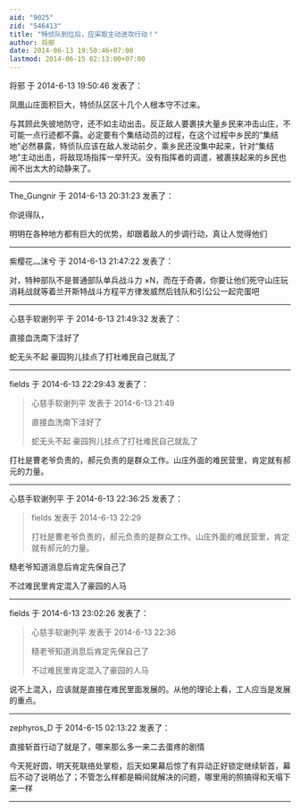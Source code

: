 ```yaml
---
aid: "9025"
zid: "546413"
title: "特侦队到位后，应采取主动进攻行动！"
author: 将邪
date: 2014-06-13 19:50:46+07:00
lastmod: 2014-06-15 02:13:00+07:00
---
```


将邪 于 2014-6-13 19:50:46 发表了：

凤凰山庄面积巨大，特侦队区区十几个人根本守不过来。

与其顾此失彼地防守，还不如主动出击。反正敌人要裹挟大量乡民来冲击山庄，不可能一点行迹都不露。必定要有个集结动员的过程，在这个过程中乡民的“集结地”必然暴露，特侦队应该在敌人发动前夕，乘乡民还没集中起来，针对“集结地”主动出击，将敌现场指挥一举歼灭。没有指挥者的调遣，被裹挟起来的乡民也闹不出太大的动静来了。

---

The_Gungnir 于 2014-6-13 20:31:23 发表了：

你说得队，

明明在各种地方都有巨大的优势，却跟着敌人的步调行动，真让人觉得他们

---

紫樱花灬沫兮 于 2014-6-13 21:47:22 发表了：

对，特种部队不是普通部队单兵战斗力 ×N，而在于奇袭，你要让他们死守山庄玩消耗战就等着兰开斯特战斗方程平方律发威然后钱队和引公公一起完蛋吧

---

心慈手软谢列平 于 2014-6-13 21:49:32 发表了：

直接血洗南下洼好了

蛇无头不起 豪园狗儿挂点了打社难民自己就乱了

---

fields 于 2014-6-13 22:29:43 发表了：

> 心慈手软谢列平 发表于 2014-6-13 21:49
>
> 直接血洗南下洼好了
>
> 蛇无头不起 豪园狗儿挂点了打社难民自己就乱了

打社是曹老爷负责的，郝元负责的是群众工作。山庄外面的难民营里，肯定就有郝元的力量。

---

心慈手软谢列平 于 2014-6-13 22:36:25 发表了：

> fields 发表于 2014-6-13 22:29
>
> 打社是曹老爷负责的，郝元负责的是群众工作。山庄外面的难民营里，肯定就有郝元的力量。

糙老爷知道消息后肯定先保自己了

不过难民里肯定混入了豪园的人马

---

fields 于 2014-6-13 23:02:26 发表了：

> 心慈手软谢列平 发表于 2014-6-13 22:36
>
> 糙老爷知道消息后肯定先保自己了
>
> 不过难民里肯定混入了豪园的人马

说不上混入，应该就是直接在难民里面发展的。从他的理论上看，工人应当是发展的重点。

---

zephyros_D 于 2014-6-15 02:13:22 发表了：

直接斩首行动了就是了，哪来那么多一来二去蛋疼的剧情

今天死好圆，明天死联络处掌柜，后天如果幕后惊了有异动正好锁定继续斩首，幕后不动了说明怂了；不管怎么样都是瞬间就解决的问题，哪里用的照搞得和天塌下来一样

---
